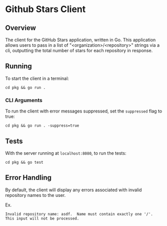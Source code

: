 # Github Stars Client

## Overview
The client for the GitHub Stars application, written in Go.  This application allows users
to pass in a list of "\<organization>/\<repository>" strings via a cli, outputting the total number
of stars for each repository in response.

## Running
To start the client in a terminal:
```
cd pkg && go run .
```
### CLI Arguments
To run the client with error messages suppressed, set the `suppressed` flag to true:
```
cd pkg && go run . -suppress=true
```

## Tests
With the server running at `localhost:8080`, to run the tests:
```
cd pkg && go test
```

## Error Handling
By default, the client will display any errors associated with invalid repository names to the user.

Ex.
```
Invalid repository name: asdf.  Name must contain exactly one '/'.  This input will not be processed.
```
